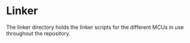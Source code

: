 # Linker
The linker directory holds the linker scripts for the different MCUs in use
throughout the repository.
